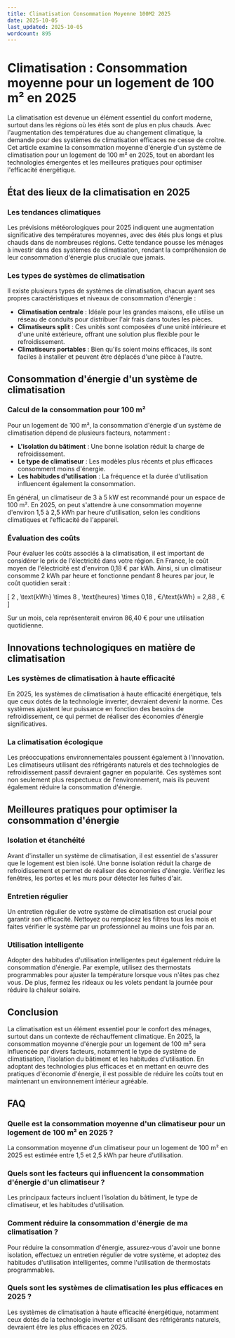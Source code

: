 ```yaml
---
title: Climatisation Consommation Moyenne 100M2 2025
date: 2025-10-05
last_updated: 2025-10-05
wordcount: 895
---
```


# Climatisation : Consommation moyenne pour un logement de 100 m² en 2025

La climatisation est devenue un élément essentiel du confort moderne, surtout dans les régions où les étés sont de plus en plus chauds. Avec l'augmentation des températures due au changement climatique, la demande pour des systèmes de climatisation efficaces ne cesse de croître. Cet article examine la consommation moyenne d'énergie d'un système de climatisation pour un logement de 100 m² en 2025, tout en abordant les technologies émergentes et les meilleures pratiques pour optimiser l'efficacité énergétique.

## État des lieux de la climatisation en 2025

### Les tendances climatiques

Les prévisions météorologiques pour 2025 indiquent une augmentation significative des températures moyennes, avec des étés plus longs et plus chauds dans de nombreuses régions. Cette tendance pousse les ménages à investir dans des systèmes de climatisation, rendant la compréhension de leur consommation d'énergie plus cruciale que jamais.

### Les types de systèmes de climatisation

Il existe plusieurs types de systèmes de climatisation, chacun ayant ses propres caractéristiques et niveaux de consommation d'énergie :

- **Climatisation centrale** : Idéale pour les grandes maisons, elle utilise un réseau de conduits pour distribuer l'air frais dans toutes les pièces.
- **Climatiseurs split** : Ces unités sont composées d'une unité intérieure et d'une unité extérieure, offrant une solution plus flexible pour le refroidissement.
- **Climatiseurs portables** : Bien qu'ils soient moins efficaces, ils sont faciles à installer et peuvent être déplacés d'une pièce à l'autre.

## Consommation d'énergie d'un système de climatisation

### Calcul de la consommation pour 100 m²

Pour un logement de 100 m², la consommation d'énergie d'un système de climatisation dépend de plusieurs facteurs, notamment :

- **L'isolation du bâtiment** : Une bonne isolation réduit la charge de refroidissement.
- **Le type de climatiseur** : Les modèles plus récents et plus efficaces consomment moins d'énergie.
- **Les habitudes d'utilisation** : La fréquence et la durée d'utilisation influencent également la consommation.

En général, un climatiseur de 3 à 5 kW est recommandé pour un espace de 100 m². En 2025, on peut s'attendre à une consommation moyenne d'environ 1,5 à 2,5 kWh par heure d'utilisation, selon les conditions climatiques et l'efficacité de l'appareil.

### Évaluation des coûts

Pour évaluer les coûts associés à la climatisation, il est important de considérer le prix de l'électricité dans votre région. En France, le coût moyen de l'électricité est d'environ 0,18 € par kWh. Ainsi, si un climatiseur consomme 2 kWh par heure et fonctionne pendant 8 heures par jour, le coût quotidien serait :

\[ 
2 \, \text{kWh} \times 8 \, \text{heures} \times 0,18 \, €/\text{kWh} = 2,88 \, € 
\]

Sur un mois, cela représenterait environ 86,40 € pour une utilisation quotidienne.

## Innovations technologiques en matière de climatisation

### Les systèmes de climatisation à haute efficacité

En 2025, les systèmes de climatisation à haute efficacité énergétique, tels que ceux dotés de la technologie inverter, devraient devenir la norme. Ces systèmes ajustent leur puissance en fonction des besoins de refroidissement, ce qui permet de réaliser des économies d'énergie significatives.

### La climatisation écologique

Les préoccupations environnementales poussent également à l'innovation. Les climatiseurs utilisant des réfrigérants naturels et des technologies de refroidissement passif devraient gagner en popularité. Ces systèmes sont non seulement plus respectueux de l'environnement, mais ils peuvent également réduire la consommation d'énergie.

## Meilleures pratiques pour optimiser la consommation d'énergie

### Isolation et étanchéité

Avant d'installer un système de climatisation, il est essentiel de s'assurer que le logement est bien isolé. Une bonne isolation réduit la charge de refroidissement et permet de réaliser des économies d'énergie. Vérifiez les fenêtres, les portes et les murs pour détecter les fuites d'air.

### Entretien régulier

Un entretien régulier de votre système de climatisation est crucial pour garantir son efficacité. Nettoyez ou remplacez les filtres tous les mois et faites vérifier le système par un professionnel au moins une fois par an.

### Utilisation intelligente

Adopter des habitudes d'utilisation intelligentes peut également réduire la consommation d'énergie. Par exemple, utilisez des thermostats programmables pour ajuster la température lorsque vous n'êtes pas chez vous. De plus, fermez les rideaux ou les volets pendant la journée pour réduire la chaleur solaire.

## Conclusion

La climatisation est un élément essentiel pour le confort des ménages, surtout dans un contexte de réchauffement climatique. En 2025, la consommation moyenne d'énergie pour un logement de 100 m² sera influencée par divers facteurs, notamment le type de système de climatisation, l'isolation du bâtiment et les habitudes d'utilisation. En adoptant des technologies plus efficaces et en mettant en œuvre des pratiques d'économie d'énergie, il est possible de réduire les coûts tout en maintenant un environnement intérieur agréable.

## FAQ

### Quelle est la consommation moyenne d'un climatiseur pour un logement de 100 m² en 2025 ?

La consommation moyenne d'un climatiseur pour un logement de 100 m² en 2025 est estimée entre 1,5 et 2,5 kWh par heure d'utilisation.

### Quels sont les facteurs qui influencent la consommation d'énergie d'un climatiseur ?

Les principaux facteurs incluent l'isolation du bâtiment, le type de climatiseur, et les habitudes d'utilisation.

### Comment réduire la consommation d'énergie de ma climatisation ?

Pour réduire la consommation d'énergie, assurez-vous d'avoir une bonne isolation, effectuez un entretien régulier de votre système, et adoptez des habitudes d'utilisation intelligentes, comme l'utilisation de thermostats programmables.

### Quels sont les systèmes de climatisation les plus efficaces en 2025 ?

Les systèmes de climatisation à haute efficacité énergétique, notamment ceux dotés de la technologie inverter et utilisant des réfrigérants naturels, devraient être les plus efficaces en 2025.